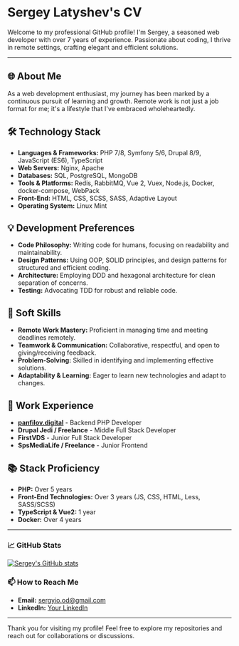 # Sergey Latyshev's CV

Welcome to my professional GitHub profile! I'm Sergey, a seasoned web developer with over 7 years of experience. Passionate about coding, I thrive in remote settings, crafting elegant and efficient solutions.

---

## 🌐 About Me
As a web development enthusiast, my journey has been marked by a continuous pursuit of learning and growth. Remote work is not just a job format for me; it's a lifestyle that I've embraced wholeheartedly.

## 🛠 Technology Stack
- **Languages & Frameworks:** PHP 7/8, Symfony 5/6, Drupal 8/9, JavaScript (ES6), TypeScript
- **Web Servers:** Nginx, Apache
- **Databases:** SQL, PostgreSQL, MongoDB
- **Tools & Platforms:** Redis, RabbitMQ, Vue 2, Vuex, Node.js, Docker, docker-compose, WebPack
- **Front-End:** HTML, CSS, SCSS, SASS, Adaptive Layout
- **Operating System:** Linux Mint

## 💡 Development Preferences
- **Code Philosophy:** Writing code for humans, focusing on readability and maintainability.
- **Design Patterns:** Using OOP, SOLID principles, and design patterns for structured and efficient coding.
- **Architecture:** Employing DDD and hexagonal architecture for clean separation of concerns.
- **Testing:** Advocating TDD for robust and reliable code.

## 🤝 Soft Skills
- **Remote Work Mastery:** Proficient in managing time and meeting deadlines remotely.
- **Teamwork & Communication:** Collaborative, respectful, and open to giving/receiving feedback.
- **Problem-Solving:** Skilled in identifying and implementing effective solutions.
- **Adaptability & Learning:** Eager to learn new technologies and adapt to changes.

## 🚀 Work Experience
- **[panfilov.digital](https://www.panfilov.digital)** - Backend PHP Developer
- **Drupal Jedi / Freelance** - Middle Full Stack Developer
- **FirstVDS** - Junior Full Stack Developer
- **SpsMediaLife / Freelance** - Junior Frontend

## 📚 Stack Proficiency
- **PHP:** Over 5 years
- **Front-End Technologies:** Over 3 years (JS, CSS, HTML, Less, SASS/SCSS)
- **TypeScript & Vue2:** 1 year
- **Docker:** Over 4 years

---

### 📈 GitHub Stats
[![Sergey's GitHub stats](https://github-readme-stats.vercel.app/api?username=drafgracula)](https://github.com/drafgracula/github-readme-stats)

### 📫 How to Reach Me
- **Email:** [sergyio.od@gmail.com](mailto:sergyio.od@gmail.com)
- **LinkedIn:** [Your LinkedIn]([https://www.linkedin.com/in/your-profile/](https://www.linkedin.com/in/sergey-latyshev/))

---

Thank you for visiting my profile! Feel free to explore my repositories and reach out for collaborations or discussions.
